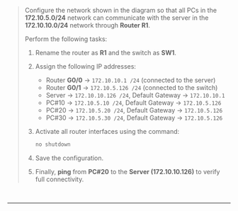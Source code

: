 > Configure the network shown in the diagram so that all PCs in the **172.10.5.0/24** network can communicate with the server in the **172.10.10.0/24** network through **Router R1**.
>
> Perform the following tasks:
>
> 1. Rename the router as **R1** and the switch as **SW1**.
> 2. Assign the following IP addresses:
>
>    * Router **G0/0** → `172.10.10.1 /24` (connected to the server)
>    * Router **G0/1** → `172.10.5.126 /24` (connected to the switch)
>    * Server → `172.10.10.126 /24`, Default Gateway → `172.10.10.1`
>    * PC#10 → `172.10.5.10 /24`, Default Gateway → `172.10.5.126`
>    * PC#20 → `172.10.5.20 /24`, Default Gateway → `172.10.5.126`
>    * PC#30 → `172.10.5.30 /24`, Default Gateway → `172.10.5.126`
> 3. Activate all router interfaces using the command:
>
>    ```bash
>    no shutdown
>    ```
> 4. Save the configuration.
> 5. Finally, **ping** from **PC#20** to the **Server (172.10.10.126)** to verify full connectivity.

<br>

___

<br>
